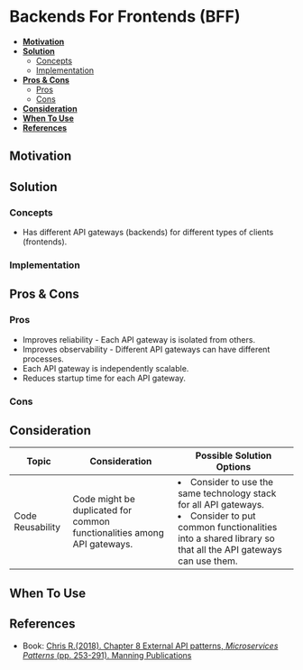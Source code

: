 # Backends For Frontends (BFF)

- [**Motivation**](#motivation)
- [**Solution**](#solution)
   - [Concepts](#concepts)
   - [Implementation](#implementation)
- [**Pros & Cons**](#pros--cons)
   - [Pros](#pros)
   - [Cons](#cons)
- [**Consideration**](#consideration)
- [**When To Use**](#when-to-use)
- [**References**](#references)

## Motivation

## Solution
### Concepts
- Has different API gateways (backends) for different types of clients (frontends).

### Implementation

## Pros & Cons
### Pros
- Improves reliability - Each API gateway is isolated from others.
- Improves observability - Different API gateways can have different processes.
- Each API gateway is independently scalable.
- Reduces startup time for each API gateway.

### Cons

## Consideration
| Topic | Consideration | Possible Solution Options |
|----|-----|-----|
| Code Reusability | Code might be duplicated for common functionalities among API gateways. | <li>Consider to use the same technology stack for all API gateways. <li>Consider to put common functionalities into a shared library so that all the API gateways can use them. |

## When To Use
## References
- Book: [Chris R.(2018). Chapter 8 External API patterns, *Microservices Patterns* (pp. 253-291). Manning Publications](https://www.manning.com/books/microservices-patterns)
